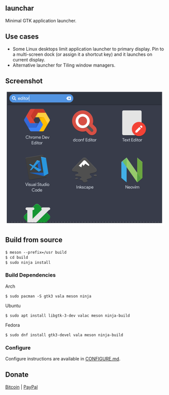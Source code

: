 launchar
--------

Minimal GTK application launcher.

## Use cases

* Some Linux desktops limit application launcher to primary display. Pin to a multi-screen dock (or assign it a shortcut key) and it launches on current display.
* Alternative launcher for Tiling window managers.

## Screenshot

![screenshot](screenshot.png)

## Build from source

```
$ meson --prefix=/usr build
$ cd build
$ sudo ninja install
```

### Build Dependencies

Arch

```
$ sudo pacman -S gtk3 vala meson ninja
```

Ubuntu

```
$ sudo apt install libgtk-3-dev valac meson ninja-build
```

Fedora

```
$ sudo dnf install gtk3-devel vala meson ninja-build
```

### Configure

Configure instructions are available in [CONFIGURE.md](CONFIGURE.md).

## Donate

[Bitcoin](bitcoin:1GTHYEDiy2C7RzXn5nY4wVRaEN2GvLjwZN) | [PayPal](https://paypal.me/abiosoft)

